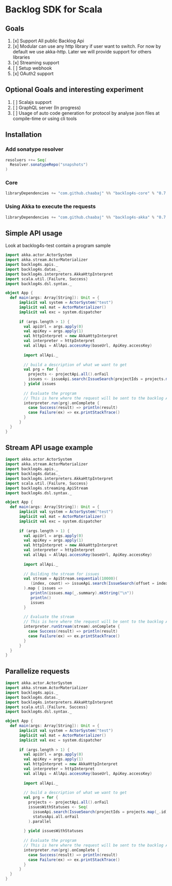 
# Backlog SDK for Scala

## Goals

1. [x] Support All public Backlog Api
2. [x] Modular can use any http library if user want to switch.
       For now by default we use akka-http.
       Later we will provide support for others libraries
4. [x] Streaming support
5. [ ] Setup webhook
6. [x] OAuth2 support

## Optional Goals and interesting experiment

1. [ ] Scalajs support
3. [ ] GraphQL server (In progress)
4. [ ] Usage of auto code generation for protocol by analyse json files at compile-time or using cli tools

## Installation

### Add sonatype resolver

```scala
resolvers ++= Seq(
  Resolver.sonatypeRepo("snapshots")
)
```

### Core

```scala
libraryDependencies += "com.github.chaabaj" %% "backlog4s-core" % "0.7.0-SNAPSHOT"
```

### Using Akka to execute the requests

```scala
libraryDependencies += "com.github.chaabaj" %% "backlog4s-akka" % "0.7.0-SNAPSHOT"
```

## Simple API usage

Look at backlog4s-test contain a program sample

```scala
import akka.actor.ActorSystem
import akka.stream.ActorMaterializer
import backlog4s.apis._
import backlog4s.datas._
import backlog4s.interpreters.AkkaHttpInterpret
import scala.util.{Failure, Success}
import backlog4s.dsl.syntax._

object App {
  def main(args: Array[String]): Unit = {
      implicit val system = ActorSystem("test")
      implicit val mat = ActorMaterializer()
      implicit val exc = system.dispatcher
  
      if (args.length > 1) {
        val apiUrl = args.apply(0)
        val apiKey = args.apply(1)
        val httpInterpret = new AkkaHttpInterpret
        val interpreter = httpInterpret
        val allApi = AllApi.accessKey(baseUrl, ApiKey.accessKey)
          
        import allApi._
            
        // build a description of what we want to get
        val prg = for {
          projects <- projectApi.all().orFail
          issues <- issueApi.search(IssueSearch(projectIds = projects.map(_.id)))
        } yield issues
        
        // Evaluate the program 
        // This is here where the request will be sent to the backlog API
        interpreter.run(prg).onComplete {
          case Success(result) => println(result)
          case Failure(ex) => ex.printStackTrace()      
        }
      }
  }
}

```

## Stream API usage example

```scala
import akka.actor.ActorSystem
import akka.stream.ActorMaterializer
import backlog4s.apis._
import backlog4s.datas._
import backlog4s.interpreters.AkkaHttpInterpret
import scala.util.{Failure, Success}
import backlog4s.streaming.ApiStream
import backlog4s.dsl.syntax._

object App {
  def main(args: Array[String]): Unit = {
      implicit val system = ActorSystem("test")
      implicit val mat = ActorMaterializer()
      implicit val exc = system.dispatcher
  
      if (args.length > 1) {
        val apiUrl = args.apply(0)
        val apiKey = args.apply(1)
        val httpInterpret = new AkkaHttpInterpret
        val interpreter = httpInterpret
        val allApi = AllApi.accessKey(baseUrl, ApiKey.accessKey)
          
        import allApi._
        
        // Building the stream for issues
        val stream = ApiStream.sequential(10000)(
           (index, count) => issueApi.search(IssueSearch(offset = index, count = count))
        ).map { issues =>
           println(issues.map(_.summary).mkString("\n"))
           println()
           issues
        }
        
        // Evaluate the stream
        // This is here where the request will be sent to the backlog API
        interpreter.runStream(stream).onComplete {
          case Success(result) => println(result)
          case Failure(ex) => ex.printStackTrace()      
        }
      }
  }
}
```

## Parallelize requests

```scala
import akka.actor.ActorSystem
import akka.stream.ActorMaterializer
import backlog4s.apis._
import backlog4s.datas._
import backlog4s.interpreters.AkkaHttpInterpret
import scala.util.{Failure, Success}
import backlog4s.dsl.syntax._

object App {
  def main(args: Array[String]): Unit = {
      implicit val system = ActorSystem("test")
      implicit val mat = ActorMaterializer()
      implicit val exc = system.dispatcher
  
      if (args.length > 1) {
        val apiUrl = args.apply(0)
        val apiKey = args.apply(1)
        val httpInterpret = new AkkaHttpInterpret
        val interpreter = httpInterpret
        val allApi = AllApi.accessKey(baseUrl, ApiKey.accessKey)
          
        import allApi._
            
        // build a description of what we want to get
        val prg = for {
          projects <- projectApi.all().orFail
          issuesWithStatuses <- Seq(
            issueApi.search(IssueSearch(projectIds = projects.map(_.id))).orFail
            statusApi.all.orFail
          ).parallel
          
        } yield issuesWithStatuses
        
        // Evaluate the program 
        // This is here where the request will be sent to the backlog API
        interpreter.run(prg).onComplete {
          case Success(result) => println(result)
          case Failure(ex) => ex.printStackTrace()      
        }
      }
  }
}
```

